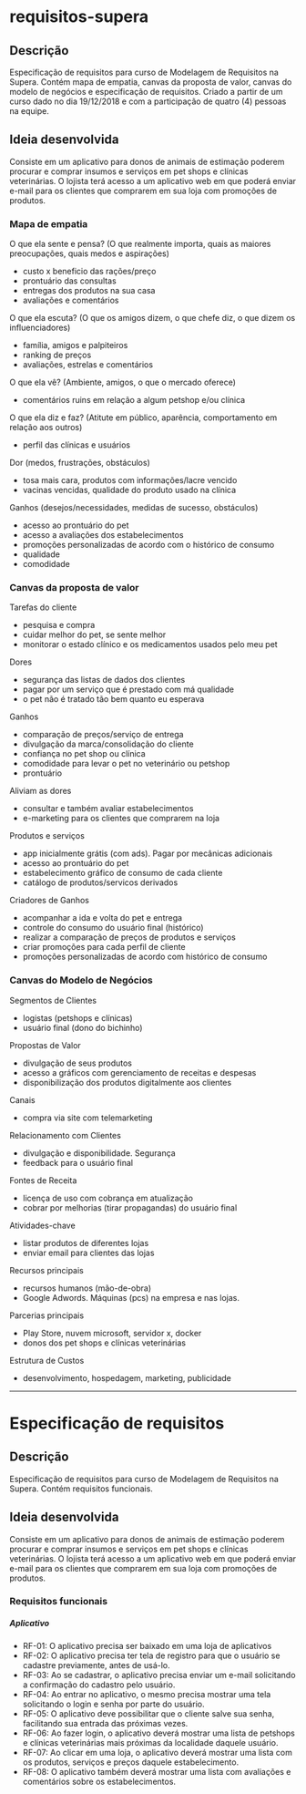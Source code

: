 # requisitos-supera

## Descrição
Especificação de requisitos para curso de Modelagem de Requisitos na Supera. Contém mapa de empatia, canvas da proposta de valor, canvas do modelo de negócios e especificação de requisitos. Criado a partir de um curso dado no dia 19/12/2018 e com a participação de quatro (4) pessoas na equipe.

## Ideia desenvolvida
Consiste em um aplicativo para donos de animais de estimação poderem procurar e comprar insumos e serviços em pet shops e clínicas veterinárias. O lojista terá acesso a um aplicativo web em que poderá enviar e-mail para os clientes que comprarem em sua loja com promoções de produtos.


### Mapa de empatia
O que ela sente e pensa? (O que realmente importa, quais as maiores preocupações, quais medos e aspirações)
- custo x beneficio das rações/preço
- prontuário das consultas
- entregas dos produtos na sua casa
- avaliações e comentários

O que ela escuta? (O que os amigos dizem, o que chefe diz, o que dizem os influenciadores)
- família, amigos e palpiteiros
- ranking de preços
- avaliações, estrelas e comentários

O que ela vê? (Ambiente, amigos, o que o mercado oferece)
- comentários ruins em relação a algum petshop e/ou clínica

O que ela diz e faz? (Atitute em público, aparência, comportamento em relação aos outros)
- perfil das clínicas e usuários

Dor (medos, frustrações, obstáculos)
- tosa mais cara, produtos com informações/lacre vencido
- vacinas vencidas, qualidade do produto usado na clínica

Ganhos (desejos/necessidades, medidas de sucesso, obstáculos)
- acesso ao prontuário do pet
- acesso a avaliações dos estabelecimentos
- promoções personalizadas de acordo com o histórico de consumo
- qualidade
- comodidade


### Canvas da proposta de valor
Tarefas do cliente
- pesquisa e compra
- cuidar melhor do pet, se sente melhor
- monitorar o estado clínico e os medicamentos usados pelo meu pet

Dores
- segurança das listas de dados dos clientes
- pagar por um serviço que é prestado com má qualidade
- o pet não é tratado tão bem quanto eu esperava

Ganhos
- comparação de preços/serviço de entrega
- divulgação da marca/consolidação do cliente
- confiança no pet shop ou clínica
- comodidade para levar o pet no veterinário ou petshop
- prontuário

Aliviam as dores
- consultar e também avaliar estabelecimentos
- e-marketing para os clientes que comprarem na loja

Produtos e serviços
- app inicialmente grátis (com ads). Pagar por mecânicas adicionais
- acesso ao prontuário do pet
- estabelecimento gráfico de consumo de cada cliente
- catálogo de produtos/servicos derivados

Criadores de Ganhos
- acompanhar a ida e volta do pet e entrega
- controle do consumo do usuário final (histórico)
- realizar a comparação de preços de produtos e serviços
- criar promoções para cada perfil de cliente
- promoções personalizadas de acordo com histórico de consumo


### Canvas do Modelo de Negócios
Segmentos de Clientes
- logistas (petshops e clínicas)
- usuário final (dono do bichinho)

Propostas de Valor
- divulgação de seus produtos
- acesso a gráficos com gerenciamento de receitas e despesas
- disponibilização dos produtos digitalmente aos clientes

Canais
- compra via site com telemarketing

Relacionamento com Clientes
- divulgação e disponibilidade. Segurança
- feedback para o usuário final

Fontes de Receita
- licença de uso com cobrança em atualização
- cobrar por melhorias (tirar propagandas) do usuário final

Atividades-chave
- listar produtos de diferentes lojas
- enviar email para clientes das lojas

Recursos principais
- recursos humanos (mão-de-obra)
- Google Adwords. Máquinas (pcs) na empresa e nas lojas.

Parcerias principais
- Play Store, nuvem microsoft, servidor x, docker
- donos dos pet shops e clínicas veterinárias

Estrutura de Custos
- desenvolvimento, hospedagem, marketing, publicidade

_____________________________________________________________________________________________________________

# Especificação de requisitos

## Descrição
Especificação de requisitos para curso de Modelagem de Requisitos na Supera. Contém requisitos funcionais.

## Ideia desenvolvida
Consiste em um aplicativo para donos de animais de estimação poderem procurar e comprar insumos e serviços em pet shops e clínicas veterinárias. O lojista terá acesso a um aplicativo web em que poderá enviar e-mail para os clientes que comprarem em sua loja com promoções de produtos.

### Requisitos funcionais

##### Aplicativo
- RF-01: O aplicativo precisa ser baixado em uma loja de aplicativos
- RF-02: O aplicativo precisa ter tela de registro para que o usuário se cadastre previamente, antes de usá-lo.
- RF-03: Ao se cadastrar, o aplicativo precisa enviar um e-mail solicitando a confirmação do cadastro pelo usuário.
- RF-04: Ao entrar no aplicativo, o mesmo precisa mostrar uma tela solicitando o login e senha por parte do usuário.
- RF-05: O aplicativo deve possibilitar que o cliente salve sua senha, facilitando sua entrada das próximas vezes.
- RF-06: Ao fazer login, o aplicativo deverá mostrar uma lista de petshops e clínicas veterinárias mais próximas da localidade daquele usuário.
- RF-07: Ao clicar em uma loja, o aplicativo deverá mostrar uma lista com os produtos, serviços e preços daquele estabelecimento.
- RF-08: O aplicativo também deverá mostrar uma lista com avaliações e comentários sobre os estabelecimentos.
